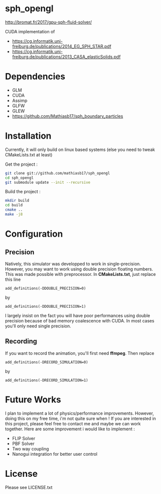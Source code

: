 # sph_opengl

http://bromat.fr/2017/gpu-sph-fluid-solver/

CUDA implementation of

* https://cg.informatik.uni-freiburg.de/publications/2014_EG_SPH_STAR.pdf
* https://cg.informatik.uni-freiburg.de/publications/2013_CASA_elasticSolids.pdf

# Dependencies

* GLM
* CUDA
* Assimp
* GLFW
* GLEW
* https://github.com/Mathiasb17/sph_boundary_particles

# Installation

Currently, it will only build on linux based systems (else you need to tweak CMakeLists.txt at least)

Get the project :

```bash
git clone git://github.com/mathiasb17/sph_opengl
cd sph_opengl
git submodule update --init --recursive
```

Build the project :

```bash
mkdir build
cd build
cmake ..
make -j8
```

# Configuration

## Precision

Natively, this simulator was developped to work in single-precision. However, you may want to work using double precision floating numbers. This was made possible with preprocessor. 
In **CMakeLists.txt**, just replace this line 

```
add_definitions(-DDOUBLE_PRECISION=0)
```

by

```
add_definitions(-DDOUBLE_PRECISION=1)
```

I largely insist on the fact you will have poor performances using double precision because of bad memory coalescence with CUDA. In most cases you'll only need single precision.

## Recording

If you want to record the animation, you'll first need **ffmpeg**. Then replace

```
add_definitions(-DRECORD_SIMULATION=0)
```

by

```
add_definitions(-DRECORD_SIMULATION=1)
```

# Future Works

I plan to implement a lot of physics/performance improvements. However, doing this on my free time, i'm not quite sure when ! If you are interested in this project, please feel free to contact me and maybe
we can work together. Here are some improvement i would like to implement :

* FLIP Solver
* PBF Solver
* Two way coupling
* Nanogui integration for better user control

# License

Please see LICENSE.txt

